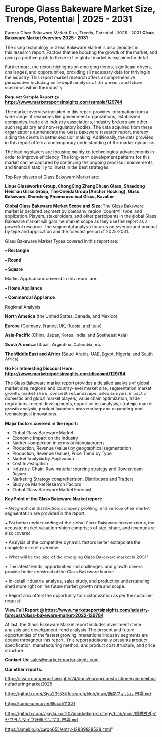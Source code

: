 # Europe Glass Bakeware Market Size, Trends, Potential | 2025 - 2031
Europe Glass Bakeware Market Size, Trends, Potential | 2025 - 2031
<Strong> Glass Bakeware Market Overview 2025 - 2031</strong>

The rising technology in Glass Bakeware Market is also depicted in this research report. Factors that are boosting the growth of the market, and giving a positive push to thrive in the global market is explained in detail.

Furthermore, the report highlights on emerging trends, significant drivers, challenges, and opportunities, providing all necessary data for thriving in the industry. This report market research offers a comprehensive perspective, including an in-depth analysis of the present and future scenarios within the industry.

<strong>Request Sample Report @ <a href=https://www.marketreportsinsights.com/sample/129784>https://www.marketreportsinsights.com/sample/129784</a></strong>

The market overview included in this report provides information from a wide range of resources like government organizations, established companies, trade and industry associations, industry brokers and other such regulatory and non-regulatory bodies. The data acquired from these organizations authenticate the Glass Bakeware research report, thereby aiding the clients in better decision making. Additionally, the data provided in this report offers a contemporary understanding of the market dynamics.

The leading players are focusing mainly on technological advancements in order to improve efficiency. The long-term development patterns for this market can be captured by continuing the ongoing process improvements and financial stability to invest in the best strategies.

Top Key players of Glass Bakeware Market are:

<strong>Linuo Glassworks Group, ChongQing ZhengChuan Glass, Shandong Heishan Glass Group, The Oneida Group (Anchor Hocking), Glass Bakeware, Shandong Pharmaceutical Glass, Kavalier</strong>

<strong><b>Global Glass Bakeware Market Scope and Size:</b></strong>
The Glass Bakeware market is declared segment by company, region (country), type, and application. Players, stakeholders, and other participants in the global Glass Bakeware market will gain the market scope as they use the report as a powerful resource. The segmental analysis focuses on revenue and product by type and application and the forecast period of 2025-2031.

Glass Bakeware Market Types covered in this report are:

<strong>• Rectangle

• Round

• Square</strong>

Market Applications covered in this report are:

<strong>• Home Appliance

• Commercial Appliance</strong> 

Regional Analysis

<strong>North America</strong> (the United States, Canada, and Mexico)

<strong>Europe</strong> (Germany, France, UK, Russia, and Italy)

<strong>Asia-Pacific</strong> (China, Japan, Korea, India, and Southeast Asia)

<strong>South America</strong> (Brazil, Argentina, Colombia, etc.)

<strong>The Middle East and Africa</strong> (Saudi Arabia, UAE, Egypt, Nigeria, and South Africa)

<strong>Go For Interesting Discount Here: <a href=https://www.marketreportsinsights.com/discount/129784>https://www.marketreportsinsights.com/discount/129784</a></strong>

The Glass Bakeware market report provides a detailed analysis of global market size, regional and country-level market size, segmentation market growth, market share, competitive Landscape, sales analysis, impact of domestic and global market players, value chain optimization, trade regulations, recent developments, opportunities analysis, strategic market growth analysis, product launches, area marketplace expanding, and technological innovations.

<strong><b>Major factors covered in the report:</b></strong>
<ul>
  <li>Global Glass Bakeware Market </li>
  <li>Economic Impact on the Industry</li>
  <li>Market Competition in terms of Manufacturers</li>
  <li>Production, Revenue (Value) by geographical segmentation</li>
  <li>Production, Revenue (Value), Price Trend by Type</li>
  <li>Market Analysis by Application</li>
  <li>Cost Investigation</li>
  <li>Industrial Chain, Raw material sourcing strategy and Downstream Buyers</li>
  <li>Marketing Strategy comprehension, Distributors and Traders</li>
  <li>Study on Market Research Factors</li>
  <li>Global Glass Bakeware Market Forecast</li>
</ul>

<strong><b>Key Point of the Glass Bakeware Market report:</b></strong>

• Geographical distribution, company profiling, and various other market segmentation are provided in the report.

• For better understanding of the global Glass Bakeware market status, the accurate market valuation which comprises of size, share, and revenue are also covered.

• Analysis of the competitive dynamic factors better extrapolate the complete market overview

• What will be the size of the emerging Glass Bakeware market in 2031?

• The latest trends, opportunities and challenges, and growth drivers provide better construal of the Glass Bakeware Market.

• In-detail industrial analysis, sales study, and production understanding shed more light on the future market growth rate and scope.

• Report also offers the opportunity for customization as per the customer request.

<strong><b>View Full Report @ <a href=https://www.marketreportsinsights.com/industry-forecast/glass-bakeware-market-2022-129784>https://www.marketreportsinsights.com/industry-forecast/glass-bakeware-market-2022-129784</a></b></strong>


At last, the Glass Bakeware Market report includes investment come analysis and development trend analysis. The present and future opportunities of the fastest growing international industry segments are coated throughout this report. This report additionally presents product specification, manufacturing method, and product cost structure, and price structure.

<strong>Contact Us:</strong>
sales@marketreportsinsights.com

<strong>Our other reports:</strong>

<a href=https://issuu.com/reportsinsights24/docs/europeconstructionequipmentmanufacturingmarket2025>https://issuu.com/reportsinsights24/docs/europeconstructionequipmentmanufacturingmarket2025</a>

<a href=https://github.com/Siya23553/Research/blob/main/断熱フィルム-市場.md>https://github.com/Siya23553/Research/blob/main/断熱フィルム-市場.md</a>

<a href=https://tanomuno.com/illust/511324>https://tanomuno.com/illust/511324</a>

<a href=https://github.com/vijaykumar207/marketing-strategy/blob/main/機械式ダイヤフラムタイプ計量パンプス-市場.md>https://github.com/vijaykumar207/marketing-strategy/blob/main/機械式ダイヤフラムタイプ計量パンプス-市場.md</a>

<a href=https://ameblo.jp/cargo656/entry-12889828528.html>https://ameblo.jp/cargo656/entry-12889828528.html</a>"
